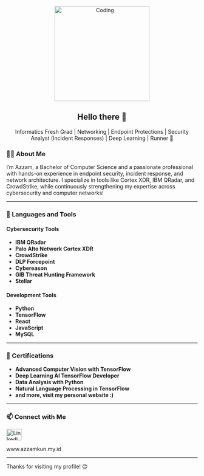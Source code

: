 <p align="center">
  <img alt="Coding" width="250" src="https://media.tenor.com/a2ckSILufD4AAAAC/attack-on-titan-aot.gif">
</p>

<h2 align="center">Hello there 👋</h2>
<p align="center">Informatics Fresh Grad | Networking | Endpoint Protections | Security Analyst (Incident Responses) | Deep Learning | Runner 🚀</p>

### 👨‍💻 About Me
I’m Azzam, a Bachelor of Computer Science and a passionate professional with hands-on experience in endpoint security, incident response, and network architecture. I specialize in tools like Cortex XDR, IBM QRadar, and CrowdStrike, while continuously strengthening my expertise across cybersecurity and computer networks!

---

### 🔨 Languages and Tools
#### Cybersecurity Tools
- **IBM QRadar**
- **Palo Alto Network Cortex XDR**
- **CrowdStrike**
- **DLP Forcepoint**
- **Cybereason**
- **GIB Threat Hunting Framework**
- **Stellar**

#### Development Tools
- **Python**
- **TensorFlow**
- **React**
- **JavaScript**
- **MySQL**

---

### 📜 Certifications
- **Advanced Computer Vision with TensorFlow**
- **Deep Learning AI TensorFlow Developer**
- **Data Analysis with Python**
- **Natural Language Processing in TensorFlow**
- **and more, visit my personal website :)**

---

### 📫 Connect with Me
<p align="left">
  <a href="https://linkedin.com/in/muh-azzam/" target="blank"><img align="center" src="https://raw.githubusercontent.com/rahuldkjain/github-profile-readme-generator/master/src/images/icons/Social/linked-in-alt.svg" alt="LinkedIn" height="30" width="40" /></a>
</p>
<p>
  www.azzamkun.my.id
</p>

---

Thanks for visiting my profile! 😊
